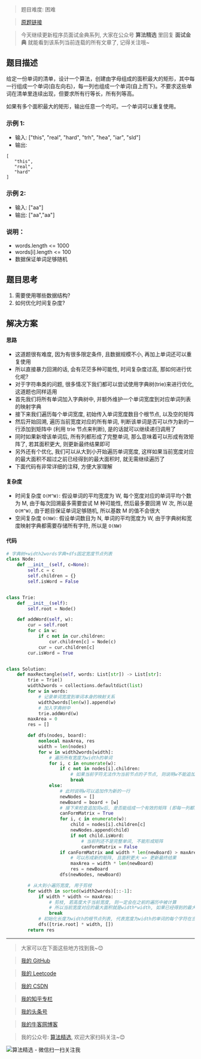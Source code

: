 > 题目难度: 困难

> [原题链接](https://leetcode.cn/problems/word-rectangle-lcci/)

> 今天继续更新程序员面试金典系列, 大家在公众号 **算法精选** 里回复 **面试金典** 就能看到该系列当前连载的所有文章了, 记得关注哦~

## 题目描述

给定一份单词的清单，设计一个算法，创建由字母组成的面积最大的矩形，其中每一行组成一个单词(自左向右)，每一列也组成一个单词(自上而下)。不要求这些单词在清单里连续出现，但要求所有行等长，所有列等高。

如果有多个面积最大的矩形，输出任意一个均可。一个单词可以重复使用。

### 示例 1:

- 输入: ["this", "real", "hard", "trh", "hea", "iar", "sld"]
- 输出:

```
[
   "this",
   "real",
   "hard"
]
```

### 示例 2:

- 输入: ["aa"]
- 输出: ["aa","aa"]

### 说明：

- words.length <= 1000
- words[i].length <= 100
- 数据保证单词足够随机

## 题目思考

1. 需要使用哪些数据结构?
2. 如何优化时间复杂度?

## 解决方案

#### 思路

- 这道题很有难度, 因为有很多限定条件, 且数据规模不小, 再加上单词还可以重复使用
- 所以直接暴力回溯的话, 会有茫茫多种可能性, 时间复杂度过高, 那如何进行优化呢?
- 对于字符串类的问题, 很多情况下我们都可以尝试使用字典树(trie)来进行优化, 这道题也同样适用
- 首先我们将所有单词加入字典树中, 并额外维护一个单词宽度到对应单词列表的映射字典
- 接下来我们遍历每个单词宽度, 初始传入单词宽度数目个根节点, 以及空的矩阵
- 然后开始回溯, 遍历当前宽度对应的所有单词, 判断该单词是否可以作为新的一行添加到矩阵中 (利用 trie 节点来判断), 是的话就可以继续递归调用了
- 同时如果新增该单词后, 所有列都形成了完整单词, 那么意味着可以形成有效矩阵了, 若其面积更大, 则更新最终结果即可
- 另外还有个优化, 我们可以从大到小开始遍历单词宽度, 这样如果当前宽度对应的最大面积不超过之前已经得到的最大面积时, 就无需继续遍历了
- 下面代码有非常详细的注释, 方便大家理解

#### 复杂度

- 时间复杂度 `O(M^W)`: 假设单词的平均宽度为 W, 每个宽度对应的单词平均个数为 M, 由于每次回溯最多需要尝试 M 种可能性, 然后最多要回溯 W 次, 所以是`O(M^W)`, 由于题目保证单词足够随机, 所以基数 M 的值不会很大
- 空间复杂度 `O(NW)`: 假设单词数目为 N, 单词的平均宽度为 W, 由于字典树和宽度映射字典都需要存储所有字符, 所以是 `O(NW)`

#### 代码

```python
# 字典树+width2words字典+dfs固定宽度节点列表
class Node:
    def __init__(self, c=None):
        self.c = c
        self.children = {}
        self.isWord = False


class Trie:
    def __init__(self):
        self.root = Node()

    def addWord(self, w):
        cur = self.root
        for c in w:
            if c not in cur.children:
                cur.children[c] = Node(c)
            cur = cur.children[c]
        cur.isWord = True


class Solution:
    def maxRectangle(self, words: List[str]) -> List[str]:
        trie = Trie()
        width2words = collections.defaultdict(list)
        for w in words:
            # 记录单词宽度到单词本身的映射关系
            width2words[len(w)].append(w)
            # 加入字典树中
            trie.addWord(w)
        maxArea = 0
        res = []

        def dfs(nodes, board):
            nonlocal maxArea, res
            width = len(nodes)
            for w in width2words[width]:
                # 遍历所有宽度为width的单词
                for i, c in enumerate(w):
                    if c not in nodes[i].children:
                        # 如果当前字符无法作为当前节点的子节点, 则说明w不能追加作为新的一行, 跳出循环
                        break
                else:
                    # 此时说明w可以追加作为新的一行
                    newNodes = []
                    newBoard = board + [w]
                    # 接下来检查追加完w后, 是否能组成一个有效的矩阵 (即每一列都是完整单词)
                    canFormMatrix = True
                    for i, c in enumerate(w):
                        child = nodes[i].children[c]
                        newNodes.append(child)
                        if not child.isWord:
                            # 当前列还不是完整单词, 不能形成矩阵
                            canFormMatrix = False
                    if canFormMatrix and width * len(newBoard) > maxArea:
                        # 可以形成新的矩阵, 且面积更大 => 更新最终结果
                        maxArea = width * len(newBoard)
                        res = newBoard
                    dfs(newNodes, newBoard)

        # 从大到小遍历宽度, 用于剪枝
        for width in sorted(width2words)[::-1]:
            if width * width <= maxArea:
                # 剪枝, 若高度大于当前宽度, 则一定会在之前的遍历中被计算
                # 所以当前宽度对应的最大面积就是width*width, 如果已经得到的最大面积大于该值, 则无需继续计算了
                break
            # 初始化长度为width的根节点列表, 代表宽度为width的单词的每个字符在当前行对应的字典树节点
            dfs([trie.root] * width, [])
        return res
```

---

> 大家可以在下面这些地方找到我~😊

> [我的 GitHub](https://github.com/zjulyx)

> [我的 Leetcode](https://leetcode-cn.com/u/suibianfahui/)

> [我的 CSDN](https://me.csdn.net/zjulyx1993)

> [我的知乎专栏](https://zhuanlan.zhihu.com/c_1242508721932464128)

> [我的头条号](https://www.toutiao.com/c/user/1090304683804520/#mid=1671643017345028)

> [我的牛客网博客](https://blog.nowcoder.net/zjulyx)

> 我的公众号: [算法精选](https://mp.weixin.qq.com/s?__biz=MzA5MDk1MjI5MA==&mid=2247484158&idx=1&sn=90176bac32cf7af40e4074c721fd8a95&chksm=900285f3a7750ce5a068c9c9773781461819633f2fd60533732637ec9520c908371ebc218d49&scene=178&cur_album_id=1386231241346859009#rd), 欢迎大家扫码关注~😊

![算法精选 - 微信扫一扫关注我](https://pic1.zhimg.com/80/v2-7c988a7b35886df51596ef23616764ac_1440w.jpg)
